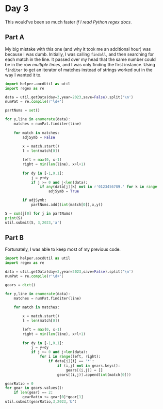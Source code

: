 # Day 3

This would've been so much faster *if I read Python regex docs*. 

## Part A

My big mistake with this one (and why it took me an additional hour) was because I was dumb. Initially, I was calling ```findall```, and then searching for each match in the line. It passed over my head that the same number could be in the row *multiple times*, and I was only finding the first instance. Using ```finditer``` to get an iterator of matches instead of strings worked out in the way I wanted it to.

```python
import helper.aocdUtil as util
import regex as re

data = util.getData(day=3,year=2023,save=False).split('\n')
numPat = re.compile(r'\d+')

partNums = set()

for y,line in enumerate(data):
    matches = numPat.finditer(line)
    
    for match in matches:
        adjSymb = False
        
        x = match.start()
        l = len(match[0])

        left = max(0, x-1)
        right = min(len(line), x+l+1)
        
        for dy in [-1,0,1]:
            j = y+dy
            if j >= 0 and j<len(data):
                if any(data[j][k] not in r'0123456789.' for k in range(left,right)) and not adjSymb:
                    adjSymb = True

        if adjSymb:
            partNums.add((int(match[0]),x,y))

S = sum(j[0] for j in partNums)
print(S)
util.submit(S, 3,2023,'a')
```

## Part B

Fortunately, I was able to keep most of my previous code. 

```python
import helper.aocdUtil as util
import regex as re

data = util.getData(day=3,year=2023,save=False).split('\n')
numPat = re.compile(r'\d+')

gears = dict()

for y,line in enumerate(data):
    matches = numPat.finditer(line)
    
    for match in matches:

        x = match.start()
        l = len(match[0])

        left = max(0, x-1)
        right = min(len(line), x+l+1)
        
        for dy in [-1,0,1]:
            j = y+dy
            if j >= 0 and j<len(data):
                for i in range(left, right):
                    if data[j][i] == '*':
                        if (i,j) not in gears.keys():
                            gears[(i,j)] = []
                        gears[(i,j)].append(int(match[0]))

gearRatio = 0
for gear in gears.values():
    if len(gear) == 2:
        gearRatio += gear[0]*gear[1]
util.submit(gearRatio,3,2023,'b')
```
